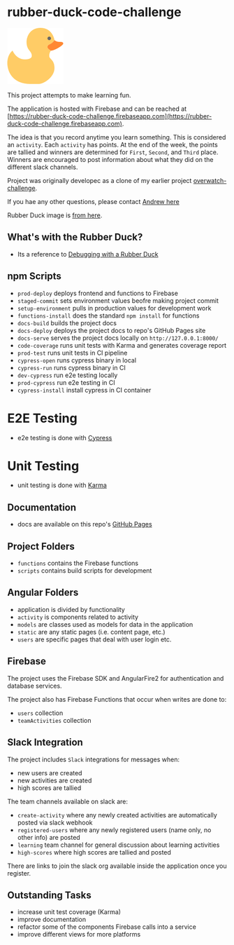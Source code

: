 # rubber-duck-code-challenge

![rubber duck](https://github.com/andrewevans0102/rubber-duck-code-challenge/blob/master/src/assets/rubber_duck.png)

This project attempts to make learning fun. 

The application is hosted with Firebase and can be reached at [https://rubber-duck-code-challenge.firebaseapp.com](https://rubber-duck-code-challenge.firebaseapp.com).

The idea is that you record anytime you learn something.  This is considered an `activity`.  Each `activity` has points.  At the end of the week, the points are tallied and winners are determined for `First`, `Second`, and `Third` place.  Winners are encouraged to post information about what they did on the different slack channels.

Project was originally developec as a clone of my earlier project [overwatch-challenge](https://github.com/andrewevans0102/overwatch-challenge).

If you hae any other questions, please contact [Andrew here](https://www.andrewevans.dev/contact)

Rubber Duck image is [from here](https://www.iconfinder.com/icons/416395/bath_bathroom_clean_duck_kids_rubber_water_icon).

##  What's with the Rubber Duck?
- Its a reference to [Debugging with a Rubber Duck](https://en.wikipedia.org/wiki/Rubber_duck_debugging)

## npm Scripts
- `prod-deploy` deploys frontend and functions to Firebase
- `staged-commit` sets environment values beofre making project commit
- `setup-environment` pulls in production values for development work
- `functions-install` does the standard `npm install` for functions
- `docs-build` builds the project docs
- `docs-deploy` deploys the project docs to repo's GitHub Pages site
- `docs-serve` serves the project docs locally on `http://127.0.0.1:8000/`
- `code-coverage` runs unit tests with Karma and generates coverage report
- `prod-test` runs unit tests in CI pipeline
- `cypress-open` runs cypress binary in local
- `cypress-run` runs cypress binary in CI 
- `dev-cypress` run e2e testing locally
- `prod-cypress` run e2e testing in CI
- `cypress-install` install cypress in CI container

# E2E Testing
- e2e testing is done with [Cypress](https://www.cypress.io/)

# Unit Testing
- unit testing is done with [Karma](https://karma-runner.github.io/latest/index.html)

## Documentation
- docs are available on this repo's [GitHub Pages](https://andrewevans0102.github.io/rubber-duck-code-challenge/)

## Project Folders
- `functions` contains the Firebase functions
- `scripts` contains build scripts for development

## Angular Folders
- application is divided by functionality
- `activity` is components related to activity
- `models` are classes used as models for data in the application
- `static` are any static pages (i.e. content page, etc.)
- `users` are specific pages that deal with user login etc.

## Firebase
The project uses the Firebase SDK and AngularFire2 for authentication and database services.

The project also has Firebase Functions that occur when writes are done to:
- `users` collection
- `teamActivities` collection

## Slack Integration
The project includes `Slack` integrations for messages when:
- new users are created
- new activities are created
- high scores are tallied

The team channels available on slack are:
- `create-activity` where any newly created activities are automatically posted via slack webhook
- `registered-users` where any newly registered users (name only, no other info) are posted
- `learning` team channel for general discussion about learning activities
- `high-scores` where high scores are tallied and posted

There are links to join the slack org available inside the application once you register.

## Outstanding Tasks
- increase unit test coverage (Karma)
- improve documentation
- refactor some of the components Firebase calls into a service
- improve different views for more platforms
